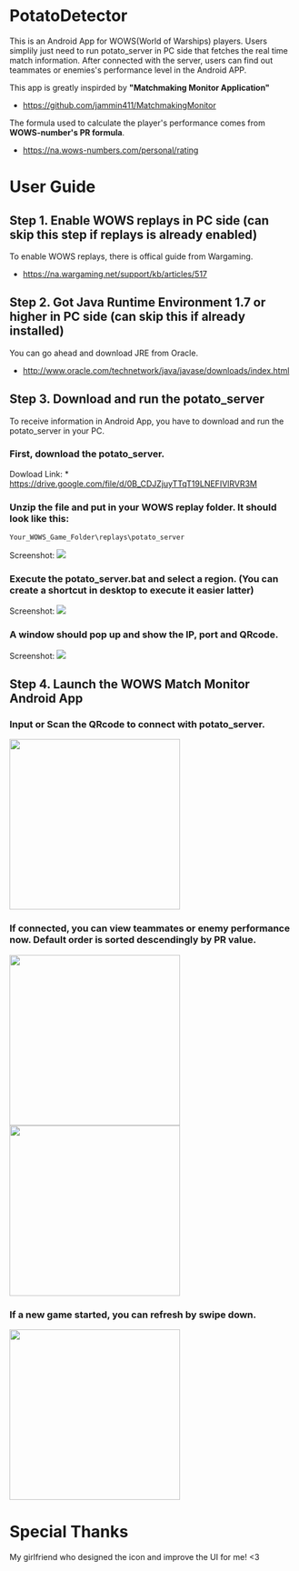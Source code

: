 # PotatoDetector

This is an Android App for WOWS(World of Warships) players. Users simplily just need to run potato_server in PC side that fetches the real time match information. After connected with the server, users can find out teammates or enemies's performance level in the Android APP.

This app is greatly inspirded by <b>"Matchmaking Monitor Application" </b>
* https://github.com/jammin411/MatchmakingMonitor

The formula used to calculate the player's performance comes from <b>WOWS-number's PR formula</b>.
* https://na.wows-numbers.com/personal/rating

# User Guide

## Step 1. Enable WOWS replays in PC side (can skip this step if replays is already enabled)
To enable WOWS replays, there is offical guide from Wargaming.
* https://na.wargaming.net/support/kb/articles/517

## Step 2. Got Java Runtime Environment 1.7 or higher in PC side (can skip this if already installed)
You can go ahead and download JRE from Oracle.
* http://www.oracle.com/technetwork/java/javase/downloads/index.html

## Step 3. Download and run the potato_server
To receive information in Android App, you have to download and run the potato_server in your PC. 

### First, download the potato_server.
Dowload Link: * https://drive.google.com/file/d/0B_CDJZjuyTTqT19LNEFIVlRVR3M
### Unzip the file and put in your WOWS replay folder. It should look like this:
```
Your_WOWS_Game_Folder\replays\potato_server
```
Screenshot:
<img src="https://raw.githubusercontent.com/Vigroid/PotatoDetector/master/screenshots/server_unzip.jpg">

### Execute the potato_server.bat and select a region. (You can create a shortcut in desktop to execute it easier latter)
Screenshot:
<img src="https://raw.githubusercontent.com/Vigroid/PotatoDetector/master/screenshots/region.jpg">

### A window should pop up and show the IP, port and QRcode.
Screenshot:
<img src="https://raw.githubusercontent.com/Vigroid/PotatoDetector/master/screenshots/server_UI.jpg">

## Step 4. Launch the WOWS Match Monitor Android App

### Input or Scan the QRcode to connect with potato_server.
<img src="https://raw.githubusercontent.com/Vigroid/PotatoDetector/master/screenshots/connect.png" width="300">

### If connected, you can view teammates or enemy performance now. Default order is sorted descendingly by PR value.
<img src="https://raw.githubusercontent.com/Vigroid/PotatoDetector/master/screenshots/team.png" width="300">
<img src="https://raw.githubusercontent.com/Vigroid/PotatoDetector/master/screenshots/enemy.png", width="300">

### If a new game started, you can refresh by swipe down.
<img src="https://raw.githubusercontent.com/Vigroid/PotatoDetector/master/screenshots/refresh.png" width="300">

# Special Thanks

My girlfriend who designed the icon and improve the UI for me! <3
